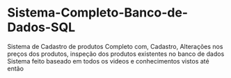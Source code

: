 # Sistema-Completo-Banco-de-Dados-SQL
Sistema de Cadastro de produtos Completo com, Cadastro, Alterações nos preços dos produtos, inspeção dos produtos existentes no banco de dados
Sistema feito baseado em todos os videos e conhecimentos vistos até então
